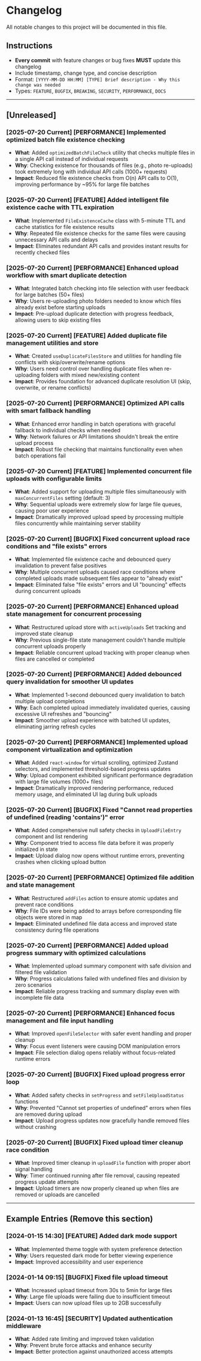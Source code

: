 # Changelog

All notable changes to this project will be documented in this file.

## Instructions
- **Every commit** with feature changes or bug fixes **MUST** update this changelog
- Include timestamp, change type, and concise description
- Format: `[YYYY-MM-DD HH:MM] [TYPE] Brief description - Why this change was needed`
- Types: `FEATURE`, `BUGFIX`, `BREAKING`, `SECURITY`, `PERFORMANCE`, `DOCS`

---

## [Unreleased]

### [2025-07-20 Current] [PERFORMANCE] Implemented optimized batch file existence checking
- **What**: Added `optimizedBatchFileCheck` utility that checks multiple files in a single API call instead of individual requests
- **Why**: Checking existence for thousands of files (e.g., photo re-uploads) took extremely long with individual API calls (1000+ requests)
- **Impact**: Reduced file existence checks from O(n) API calls to O(1), improving performance by ~95% for large file batches

### [2025-07-20 Current] [FEATURE] Added intelligent file existence cache with TTL expiration
- **What**: Implemented `FileExistenceCache` class with 5-minute TTL and cache statistics for file existence results
- **Why**: Repeated file existence checks for the same files were causing unnecessary API calls and delays
- **Impact**: Eliminates redundant API calls and provides instant results for recently checked files

### [2025-07-20 Current] [PERFORMANCE] Enhanced upload workflow with smart duplicate detection
- **What**: Integrated batch checking into file selection with user feedback for large batches (50+ files)
- **Why**: Users re-uploading photo folders needed to know which files already exist before starting uploads
- **Impact**: Pre-upload duplicate detection with progress feedback, allowing users to skip existing files

### [2025-07-20 Current] [FEATURE] Added duplicate file management utilities and store
- **What**: Created `useDuplicateFilesStore` and utilities for handling file conflicts with skip/overwrite/rename options
- **Why**: Users need control over handling duplicate files when re-uploading folders with mixed new/existing content
- **Impact**: Provides foundation for advanced duplicate resolution UI (skip, overwrite, or rename conflicts)

### [2025-07-20 Current] [PERFORMANCE] Optimized API calls with smart fallback handling
- **What**: Enhanced error handling in batch operations with graceful fallback to individual checks when needed
- **Why**: Network failures or API limitations shouldn't break the entire upload process
- **Impact**: Robust file checking that maintains functionality even when batch operations fail

### [2025-07-20 Current] [FEATURE] Implemented concurrent file uploads with configurable limits
- **What**: Added support for uploading multiple files simultaneously with `maxConcurrentFiles` setting (default: 3)
- **Why**: Sequential uploads were extremely slow for large file queues, causing poor user experience
- **Impact**: Dramatically improved upload speed by processing multiple files concurrently while maintaining server stability

### [2025-07-20 Current] [BUGFIX] Fixed concurrent upload race conditions and "file exists" errors
- **What**: Implemented file existence cache and debounced query invalidation to prevent false positives
- **Why**: Multiple concurrent uploads caused race conditions where completed uploads made subsequent files appear to "already exist"
- **Impact**: Eliminated false "file exists" errors and UI "bouncing" effects during concurrent uploads

### [2025-07-20 Current] [PERFORMANCE] Enhanced upload state management for concurrent processing
- **What**: Restructured upload store with `activeUploads` Set tracking and improved state cleanup
- **Why**: Previous single-file state management couldn't handle multiple concurrent uploads properly
- **Impact**: Reliable concurrent upload tracking with proper cleanup when files are cancelled or completed

### [2025-07-20 Current] [PERFORMANCE] Added debounced query invalidation for smoother UI updates
- **What**: Implemented 1-second debounced query invalidation to batch multiple upload completions
- **Why**: Each completed upload immediately invalidated queries, causing excessive UI refreshes and "bouncing"
- **Impact**: Smoother upload experience with batched UI updates, eliminating jarring refresh cycles

### [2025-07-20 Current] [PERFORMANCE] Implemented upload component virtualization and optimization
- **What**: Added `react-window` for virtual scrolling, optimized Zustand selectors, and implemented threshold-based progress updates
- **Why**: Upload component exhibited significant performance degradation with large file volumes (1000+ files)
- **Impact**: Dramatically improved rendering performance, reduced memory usage, and eliminated UI lag during bulk uploads

### [2025-07-20 Current] [BUGFIX] Fixed "Cannot read properties of undefined (reading 'contains')" error
- **What**: Added comprehensive null safety checks in `UploadFileEntry` component and list rendering
- **Why**: Component tried to access file data before it was properly initialized in state
- **Impact**: Upload dialog now opens without runtime errors, preventing crashes when clicking upload button

### [2025-07-20 Current] [PERFORMANCE] Optimized file addition and state management
- **What**: Restructured `addFiles` action to ensure atomic updates and prevent race conditions
- **Why**: File IDs were being added to arrays before corresponding file objects were stored in map
- **Impact**: Eliminated undefined file data access and improved state consistency during file operations

### [2025-07-20 Current] [PERFORMANCE] Added upload progress summary with optimized calculations
- **What**: Implemented upload summary component with safe division and filtered file validation
- **Why**: Progress calculations failed with undefined files and division by zero scenarios
- **Impact**: Reliable progress tracking and summary display even with incomplete file data

### [2025-07-20 Current] [PERFORMANCE] Enhanced focus management and file input handling
- **What**: Improved `openFileSelector` with safer event handling and proper cleanup
- **Why**: Focus event listeners were causing DOM manipulation errors
- **Impact**: File selection dialog opens reliably without focus-related runtime errors

### [2025-07-20 Current] [BUGFIX] Fixed upload progress error loop
- **What**: Added safety checks in `setProgress` and `setFileUploadStatus` functions
- **Why**: Prevented "Cannot set properties of undefined" errors when files are removed during upload
- **Impact**: Upload progress updates now gracefully handle removed files without crashing

### [2025-07-20 Current] [BUGFIX] Fixed upload timer cleanup race condition  
- **What**: Improved timer cleanup in `uploadFile` function with proper abort signal handling
- **Why**: Timer continued running after file removal, causing repeated progress update attempts
- **Impact**: Upload timers are now properly cleaned up when files are removed or uploads are cancelled

---

## Example Entries (Remove this section)

### [2024-01-15 14:30] [FEATURE] Added dark mode support
- **What**: Implemented theme toggle with system preference detection
- **Why**: Users requested dark mode for better viewing experience
- **Impact**: Improved accessibility and user experience

### [2024-01-14 09:15] [BUGFIX] Fixed file upload timeout
- **What**: Increased upload timeout from 30s to 5min for large files
- **Why**: Large file uploads were failing due to insufficient timeout
- **Impact**: Users can now upload files up to 2GB successfully

### [2024-01-13 16:45] [SECURITY] Updated authentication middleware
- **What**: Added rate limiting and improved token validation
- **Why**: Prevent brute force attacks and enhance security
- **Impact**: Better protection against unauthorized access attempts